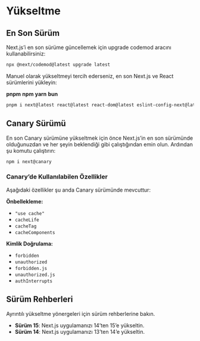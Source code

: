 # Yükseltme

## En Son Sürüm

Next.js’i en son sürüme güncellemek için upgrade codemod aracını kullanabilirsiniz:

```bash
npx @next/codemod@latest upgrade latest
```

Manuel olarak yükseltmeyi tercih ederseniz, en son Next.js ve React sürümlerini yükleyin:

**pnpm**
**npm**
**yarn**
**bun**

```bash
pnpm i next@latest react@latest react-dom@latest eslint-config-next@latest
```

## Canary Sürümü

En son Canary sürümüne yükseltmek için önce Next.js’in en son sürümünde olduğunuzdan ve her şeyin beklendiği gibi çalıştığından emin olun. Ardından şu komutu çalıştırın:

```bash
npm i next@canary
```

### Canary’de Kullanılabilen Özellikler

Aşağıdaki özellikler şu anda Canary sürümünde mevcuttur:

**Önbellekleme:**

* `"use cache"`
* `cacheLife`
* `cacheTag`
* `cacheComponents`

**Kimlik Doğrulama:**

* `forbidden`
* `unauthorized`
* `forbidden.js`
* `unauthorized.js`
* `authInterrupts`

## Sürüm Rehberleri

Ayrıntılı yükseltme yönergeleri için sürüm rehberlerine bakın.

* **Sürüm 15**: Next.js uygulamanızı 14’ten 15’e yükseltin.
* **Sürüm 14**: Next.js uygulamanızı 13’ten 14’e yükseltin.
